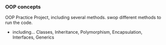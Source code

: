 ### OOP concepts
OOP Practice Project, including several methods. swop different methods to run the code.
- including... Classes, Inheritance, Polymorphism, Encapsulation, Interfaces, Generics


